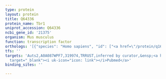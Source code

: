 ```yaml
---
type: protein
layout: protein
title: Q64336
protein_name: Tbr1
uniprot_accession: Q64336
ncbi_gene_id: '21375'
organism: Mus musculus
function: transcription factor
orthologs: '[{"species": "Homo sapiens", "id": ["<a href=\"/protein/q16650\">Q16650</a>"]}, {"species": "Rattus norvegicus", "id": ["D4A6N8"]}]'
tfs: ''
targets: 'Auts2,A0A087WPF7,319974,TRRUST,inferred by curator,&ensp;<a href="https://www.ncbi.nlm.nih.gov/pubmed/?term=20615956%5Buid%5D+OR+29087512%5Buid%5D"
  target="_blank"><i uk-icon="icon: link"></i>Pubmed</a>'
binding_sites: ''

---
```

